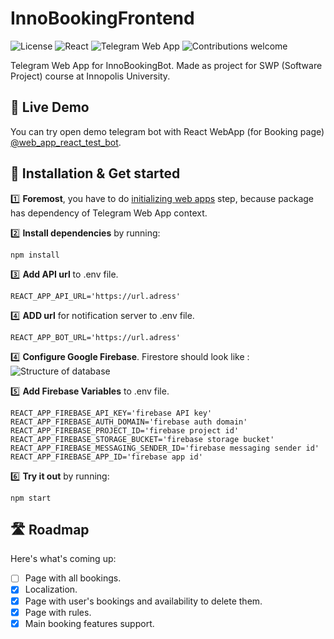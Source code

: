 # InnoBookingFrontend
![License](https://img.shields.io/github/license/dmhd6219/SocialNetwork)
![React](https://img.shields.io/badge/React-blue.svg)
![Telegram Web App](https://img.shields.io/badge/Telegram%20Web%20App-brightgreen.svg)
![Contributions welcome](https://img.shields.io/badge/contributions-welcome-brightgreen.svg)

Telegram Web App for InnoBookingBot. Made as project for SWP (Software Project) course at Innopolis University.


## 🔴 Live Demo

You can try open demo telegram bot with React WebApp (for Booking page) [@web_app_react_test_bot](https://t.me/web_app_react_test_bot).

## 🔧 Installation & Get started

:one: **Foremost**, you have to do [initializing web apps](https://core.telegram.org/bots/webapps#initializing-web-apps) step, because package has dependency of Telegram Web App context.

:two: **Install dependencies** by running:
```
npm install
```

:three: **Add API url** to .env file.
```
REACT_APP_API_URL='https://url.adress'
```

:four: **ADD url** for notification server to .env file.
```
REACT_APP_BOT_URL='https://url.adress'
```

:four: **Configure Google Firebase**.
Firestore should look like :
![Structure of database](https://i.ibb.co/sbBdyhG/Screenshot-1.png)

:five: **Add Firebase Variables** to .env file.
```
REACT_APP_FIREBASE_API_KEY='firebase API key'
REACT_APP_FIREBASE_AUTH_DOMAIN='firebase auth domain'
REACT_APP_FIREBASE_PROJECT_ID='firebase project id'
REACT_APP_FIREBASE_STORAGE_BUCKET='firebase storage bucket'
REACT_APP_FIREBASE_MESSAGING_SENDER_ID='firebase messaging sender id'
REACT_APP_FIREBASE_APP_ID='firebase app id'
```

:six: **Try it out** by running:
```
npm start
```


## 🛣 Roadmap

Here's what's coming up:

- [ ] Page with all bookings.
- [x] Localization.
- [x] Page with user's bookings and availability to delete them.
- [x] Page with rules.
- [x] Main booking features support.
